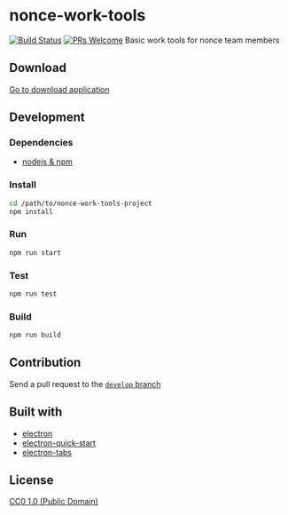 # nonce-work-tools

[![Build Status](https://travis-ci.org/nonce-community/nonce-work-tools.svg?branch=develop)](https://travis-ci.org/nonce-community/nonce-work-tools) [![PRs Welcome](https://img.shields.io/badge/PRs-welcome-brightgreen.svg)](https://github.com/nonce-community/nonce-work-tooks#Contribution)
Basic work tools for nonce team members



## Download

[Go to download application](https://github.com/nonce-community/nonce-work-tools/releases)



## Development

### Dependencies

- [nodejs & npm](https://www.npmjs.com/get-npm)

### Install

```bash
cd /path/to/nonce-work-tools-project
npm install
```

### Run

```bash
npm run start
```

### Test

```bash
npm run test
```

### Build

```bash
npm run build
```



## Contribution

Send a pull request to the [`develop` branch](https://github.com/nonce-community/nonce-work-tools/tree/develop)



## Built with

- [electron](https://electronjs.org/)
- [electron-quick-start](https://github.com/electron/electron-quick-start)
- [electron-tabs](https://github.com/brrd/electron-tabs)



## License

[CC0 1.0 (Public Domain)](LICENSE.md)
